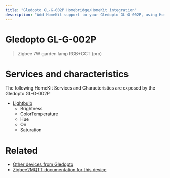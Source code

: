```yaml
---
title: "Gledopto GL-G-002P Homebridge/HomeKit integration"
description: "Add HomeKit support to your Gledopto GL-G-002P, using Homebridge, Zigbee2MQTT and homebridge-z2m."
---
```

<!---
This file has been GENERATED using src/docgen/docgen.ts
DO NOT EDIT THIS FILE MANUALLY!
-->
# Gledopto GL-G-002P
> Zigbee 7W garden lamp RGB+CCT (pro)


# Services and characteristics
The following HomeKit Services and Characteristics are exposed by
the Gledopto GL-G-002P

* [Lightbulb](../../light.md)
  * Brightness
  * ColorTemperature
  * Hue
  * On
  * Saturation


# Related
* [Other devices from Gledopto](../index.md#gledopto)
* [Zigbee2MQTT documentation for this device](https://www.zigbee2mqtt.io/devices/GL-G-002P.html)
